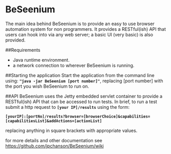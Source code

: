 # BeSeenium
The main idea behind BeSeenium is to provide an easy to use browser automation system for non 
programmers. It provides a RESTful(ish) API that users can hook into via any web server; a basic 
UI (very basic) is also provided.

##Requirements
- Java runtime environment.
- a network connection to wherever BeSeenium is running.

##Starting the application
Start the application from the command line using: **`"java -jar BeSeenium [port number]"`**, replacing
[port number] with the port you wish BeSeenium to run on. 

##API
BeSeenium uses the Jetty embedded servlet container to provide a RESTful(ish) API that can be accessed
to run tests. In brief, to run a test submit a http request to **`[your IP]/results`** using the form:

**`[yourIP]:[portNo]/results?browser=[browserChoice]&capabilities=[capabilitiesList]&addActions=[actionList]`**

replacing anything in square brackets with appropriate values.

for more details and other documentation see <https://github.com/jpchanson/BeSeenium/wiki>